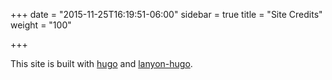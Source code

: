 +++
date = "2015-11-25T16:19:51-06:00"
sidebar = true
title = "Site Credits"
weight = "100"

+++

This site is built with [hugo](https://gohugo.io) and [lanyon-hugo](https://github.com/tummychow/lanyon-hugo).
